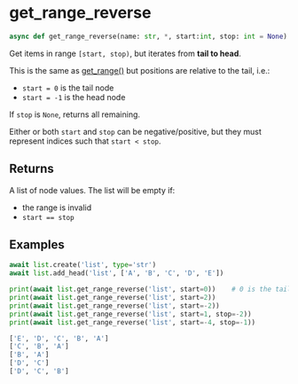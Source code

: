 # get_range_reverse

```py
async def get_range_reverse(name: str, *, start:int, stop: int = None) -> list:
```
Get items in range `[start, stop)`, but iterates from __tail to head__.

This is the same as [get_range()](./get_range.md) but positions are relative to the tail, i.e.:

- `start = 0` is the tail node
- `start = -1` is the head node


If `stop` is `None`, returns all remaining.

Either or both `start` and `stop` can be negative/positive, but they must represent indices such that `start < stop`.

## Returns
A list of node values. The list will be empty if:

- the range is invalid
- `start == stop`

## Examples

```py
await list.create('list', type='str')
await list.add_head('list', ['A', 'B', 'C', 'D', 'E'])

print(await list.get_range_reverse('list', start=0))    # 0 is the tail
print(await list.get_range_reverse('list', start=2))
print(await list.get_range_reverse('list', start=-2))
print(await list.get_range_reverse('list', start=1, stop=-2))
print(await list.get_range_reverse('list', start=-4, stop=-1))
```

```bash title='Output'
['E', 'D', 'C', 'B', 'A']
['C', 'B', 'A']
['B', 'A']
['D', 'C']
['D', 'C', 'B']
```
